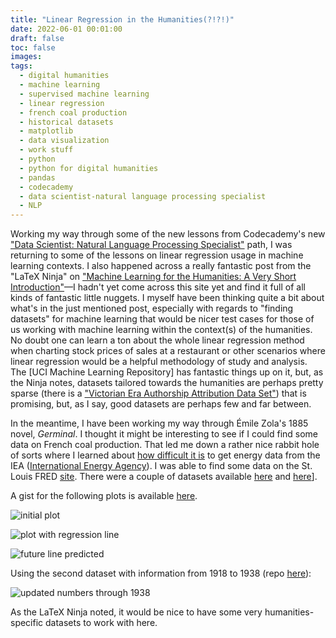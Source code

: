 ```yaml
---
title: "Linear Regression in the Humanities(?!?!)"
date: 2022-06-01 00:01:00
draft: false
toc: false
images:
tags:
  - digital humanities
  - machine learning
  - supervised machine learning
  - linear regression
  - french coal production
  - historical datasets
  - matplotlib
  - data visualization
  - work stuff
  - python
  - python for digital humanities
  - pandas
  - codecademy
  - data scientist-natural language processing specialist
  - NLP
---
```

Working my way through some of the new lessons from Codecademy's new ["Data Scientist: Natural Language Processing Specialist"](https://www.codecademy.com/learn/paths/data-science-nlp) path, I was returning to some of the lessons on linear regression usage in machine learning contexts. I also happened across a really fantastic post from the "LaTeX Ninja" on ["Machine Learning for the Humanities: A Very Short Introduction"](https://latex-ninja.com/2020/10/25/machine-learning-for-the-humanities-a-very-short-introduction-and-a-not-so-short-reflection/)—I hadn't yet come across this site yet and find it full of all kinds of fantastic little nuggets. I myself have been thinking quite a bit about what's in the just mentioned post, especially with regards to "finding datasets" for machine learning that would be nicer test cases for those of us working with machine learning within the context(s) of the humanities. No doubt one can learn a ton about the whole linear regression method when charting stock prices of sales at a restaurant or other scenarios where linear regression would be a helpful methodology of study and analysis. The [UCI Machine Learning Repository] has fantastic things up on it, but, as the Ninja notes, datasets tailored towards the humanities are perhaps pretty sparse (there is a ["Victorian Era Authorship Attribution Data Set"](https://archive.ics.uci.edu/ml/datasets/Victorian+Era+Authorship+Attribution)) that is promising, but, as I say, good datasets are perhaps few and far between. 

In the meantime, I have been working my way through Émile Zola's 1885 novel, _Germinal_. I thought it might be interesting to see if I could find some data on French coal production. That led me down a rather nice rabbit hole of sorts where I learned about [how difficult it is](https://ourworldindata.org/free-data-iea) to get energy data from the IEA ([International Energy Agency](https://www.iea.org/)). I was able to find some data on the St. Louis FRED [site](https://fred.stlouisfed.org/). There were a couple of datasets available [here](https://fred.stlouisfed.org/series/A01214FRA422NNBR) and [here](https://fred.stlouisfed.org/series/M01191FRM580NNBR)].

A gist for the following plots is available [here](https://gist.github.com/kspicer80/5faed2dd26d1cd09df75fc2901bdfda3).

![initial plot](static/images/imgforbloposts/post_15/coal_production_initial_plot.png)

![plot with regression line](/images/imgforbloposts/post_15/coal_production_predicted.png)

![future line predicted](/images/imgforbloposts/post_15/coal_production_with_linear_regression_line_plotted.png)

Using the second dataset with information from 1918 to 1938 (repo [here](https://github.com/kspicer80/french_coal_production_linear_regression)):

![updated numbers through 1938](/images/imgforbloposts/post_15/1915_1938_linear_regression_plot.png)

As the LaTeX Ninja noted, it would be nice to have some very humanities-specific datasets to work with here.


